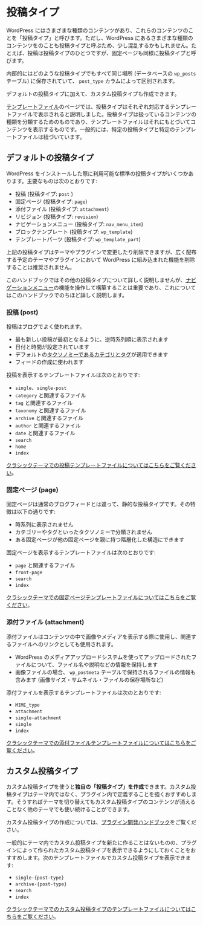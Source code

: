 <!--
# Post Types
-->
# 投稿タイプ

<!--
There are many different types of content in WordPress. These content types are normally described as Post Types, which may be a little confusing since it refers to all different types of content in WordPress. For example, a post is a specific Post Type, and so is a page.
-->
WordPress にはさまざまな種類のコンテンツがあり、これらのコンテンツのことを「投稿タイプ」と呼びます。ただし、WordPress にあるさまざまな種類のコンテンツをのことも投稿タイプと呼ぶため、少し混乱するかもしれません。たとえば、投稿は投稿タイプのひとつですが、固定ページも同様に投稿タイプと呼びます。

<!--
Internally, all of the Post Types are stored in the same place — in the wp\_posts database table — but are differentiated by a database column called post\_type.
-->
内部的にはどのような投稿タイプでもすべて同じ場所 (データベースの `wp_posts` テーブル) に保存されていて、 `post_type` カラムによって区別されます。

<!--
In addition to the default Post Types, you can also create Custom Post Types.
-->
デフォルトの投稿タイプに加えて、カスタム投稿タイプも作成できます。

<!--
The [Template files](https://developer.wordpress.org/themes/basics/template-files/) page briefly mentioned that different Post Types are displayed by different Template files.  As the whole purpose of a Template file is to display content a certain way, the Post Types purpose is to categorize what type of content you are dealing with. Generally speaking, certain Post Types are tied to certain template files.
-->
[テンプレートファイル](https://developer.wordpress.org/themes/basics/template-files/)のページでは、投稿タイプはそれぞれ対応するテンプレートファイルで表示されると説明しました。投稿タイプは扱っているコンテンツの種類を分類するためのものであり、テンプレートファイルはそれにもとづいてコンテンツを表示するものです。一般的には、特定の投稿タイプと特定のテンプレートファイルは紐づいています。

<!--
## Default Post Types
-->
## デフォルトの投稿タイプ

<!--
There are several default Post Types readily available to users or internally used by the WordPress installation. The most common are:
-->
WordPress をインストールした際に利用可能な標準の投稿タイプがいくつかあります。主要なものは次のとおりです:

<!--
*   Post (Post Type: ‘post’)
*   Page (Post Type: ‘page’)
*   Attachment (Post Type: ‘attachment’)
*   Revision (Post Type: ‘revision’)
*   Navigation menu (Post Type: ‘nav\_menu\_item’)
*   Block templates (Post Type: ‘wp\_template’)
*   Template parts (Post Type: ‘wp\_template\_part’)
-->
*   投稿 (投稿タイプ: `post` )
*   固定ページ (投稿タイプ: `page`)
*   添付ファイル (投稿タイプ: `attachment`)
*   リビジョン (投稿タイプ: `revision`)
*   ナビゲーションメニュー (投稿タイプ: `nav_menu_item`)
*   ブロックテンプレート (投稿タイプ: `wp_template`)
*   テンプレートパーツ (投稿タイプ: `wp_template_part`)

<!--
The Post Types above can be modified and removed by a plugin or theme, but it’s not recommended that you remove built-in functionality for a widely-distributed theme or plugin.
-->
上記の投稿タイプはテーマやプラグインで変更したり削除できますが、広く配布する予定のテーマやプラグインにおいて WordPress に組み込まれた機能を削除することは推奨されません。

<!--
It’s out of the scope of this handbook to explain other post types in detail. However, it is important to note that you will interact with and build the functionality of [navigation menus](https://developer.wordpress.org/themes/functionality/navigation-menus/) and that will be detailed later in this handbook.
-->
このハンドブックではその他の投稿タイプについて詳しく説明しませんが、[ナビゲーションメニュー](https://developer.wordpress.org/themes/functionality/navigation-menus/)の機能を操作して構築することは重要であり、これについてはこのハンドブックでのちほど詳しく説明します。

<!--
### Post
-->
### 投稿 (post)

<!--
Posts are used in blogs. They are:
-->
投稿はブログでよく使われます。

<!--
*   displayed in reverse sequential order by time, with the newest post first
*   have a date and time stamp
*   may have the default [taxonomies of categories and tags](https://developer.wordpress.org/themes/functionality/categories-tags-custom-taxonomies/) applied
*   are used for creating feeds
-->
*   最も新しい投稿が最初となるように、逆時系列順に表示されます
*   日付と時間が設定されています
*   デフォルトの[タクソノミーであるカテゴリとタグ](https://developer.wordpress.org/themes/functionality/categories-tags-custom-taxonomies/)が適用できます
*   フィードの作成に使われます

<!--
The template files that display the Post post type are:
-->
投稿を表示するテンプレートファイルは次のとおりです:

<!--
*   `singl`e and `single-post`
*   `category` and all its iterations
*   `tag` and all its iterations
*   `taxonomy` and all its iterations
*   `archive` and all its iterations
*   `author` and all its iterations
*   `date` and all its iterations
*   `search`
*   `home`
*   `index`
-->
*   `single`、`single-post`
*   `category` と関連するファイル
*   `tag` と関連するファイル
*   `taxonomy` と関連するファイル
*   `archive` と関連するファイル
*   `author` と関連するファイル
*   `date` と関連するファイル
*   `search`
*   `home`
*   `index`

<!--
[Read more about Post Template Files in classic themes](https://developer.wordpress.org/themes/template-files-section/post-template-files/).
-->
[クラシックテーマでの投稿テンプレートファイルについてはこちらをご覧ください](https://developer.wordpress.org/themes/template-files-section/post-template-files/)。

<!--
### Page
-->
### 固定ページ (page)

<!--
Pages are a static Post Type, outside of the normal blog stream/feed. Their features are:
-->
固定ページは通常のブログフィードとは違って、静的な投稿タイプです。その特徴は以下の通りです:

<!--
*   non-time dependent and without a time stamp
*   are not organized using the categories and/or tags taxonomies
*   can be organized in a hierarchical structure — i.e. pages can be parents/children of other pages
-->
*   時系列に表示されません
*   カテゴリーやタグといったタクソノミーで分類されません
*   ある固定ページが他の固定ページを親に持つ階層化した構造にできます

<!--
The template files that display the Page post type are:
-->
固定ページを表示するテンプレートファイルは次のとおりです:

<!--
*   `page` and all its iterations
*   `front-page`
*   `search`
*   `index`
-->
*   `page` と関連するファイル
*   `front-page`
*   `search`
*   `index`

<!--
[Read more about Page Template Files in classic themes](https://developer.wordpress.org/themes/template-files-section/page-template-files/).
-->
[クラシックテーマでの固定ページテンプレートファイルについてはこちらをご覧ください](https://developer.wordpress.org/themes/template-files-section/page-template-files/)。

<!--
### Attachment
-->
### 添付ファイル (attachment)

<!--
Attachments are commonly used to display images or media in content, and may also be used to link to relevant files. Their features are:
-->
添付ファイルはコンテンツの中で画像やメディアを表示する際に使用し、関連するファイルへのリンクとしても使用されます。

<!--
*   contain information (such as name or description) about files uploaded through the media upload system
*   for images, this includes metadata information stored in the wp\_postmeta table (including size, thumbnails, location, etc)
-->
*   WordPress のメディアアップロードシステムを使ってアップロードされたファイルについて、ファイル名や説明などの情報を保持します
*   画像ファイルの場合、 `wp_postmeta` テーブルで保持されるファイルの情報も含みます (画像サイズ・サムネイル・ファイルの保存場所など)

<!--
The template files that display the Attachment post type are:
-->
添付ファイルを表示するテンプレートファイルは次のとおりです:

*   `MIME_type`
*   `attachment`
*   `single-attachment`
*   `single`
*   `index`

<!--
[Read more about Attachment Template Files in classic themes](https://developer.wordpress.org/themes/template-files-section/attachment-template-files/).
-->
[クラシックテーマでの添付ファイルテンプレートファイルについてはこちらをご覧ください](https://developer.wordpress.org/themes/template-files-section/attachment-template-files/)。

<!--
## Custom Post Types
-->
## カスタム投稿タイプ

<!--
Using Custom Post Types, you can **create your own post type**. It is not recommend that you place this functionality in your theme. This type of functionality should be placed/created in a plugin. This ensures the portability of your user’s content, and that if the theme is changed the content stored in the Custom Post Types won’t disappear.
-->
カスタム投稿タイプを使うと**独自の「投稿タイプ」を作成**できます。カスタム投稿タイプはテーマ内ではなく、プラグイン内で定義することを強くおすすめします。そうすればテーマを切り替えてもカスタム投稿タイプのコンテンツが消えることなく他のテーマでも使い続けることができます。

<!--
You can learn more about [creating custom post types in the WordPress Plugin Developer Handbook](https://developer.wordpress.org/plugins/post-types/registering-custom-post-types/).
-->
カスタム投稿タイプの作成については、[プラグイン開発ハンドブック](https://developer.wordpress.org/plugins/post-types/registering-custom-post-types/)をご覧ください。

<!--
While you generally won’t develop Custom Post Types in your theme, you may want to code ways to display Custom Post Types that were created by a plugin.  The following templates can display Custom post types:
-->
一般的にテーマ内でカスタム投稿タイプを新たに作ることはないものの、プラグインによって作られたカスタム投稿タイプを表示できるようにしておくことをおすすめします。次のテンプレートファイルでカスタム投稿タイプを表示できます:

*   `single-{post-type}`
*   `archive-{post-type}`
*   `search`
*   `index`

<!--
[Read more about Custom Post Type Templates in classic themes](https://developer.wordpress.org/themes/template-files-section/custom-post-type-template-files/).
-->
[クラシックテーマでのカスタム投稿タイプのテンプレートファイルについてはこちらをご覧ください](https://developer.wordpress.org/themes/template-files-section/custom-post-type-template-files/)。
